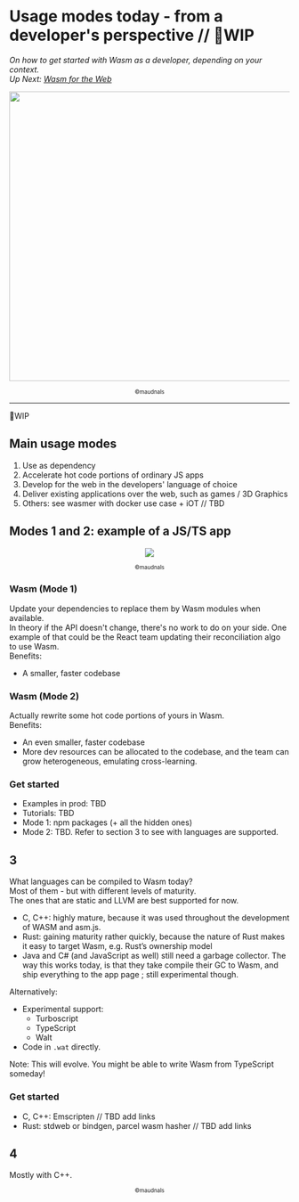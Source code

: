  # Usage modes today - from a developer's perspective // 🚧WIP
 
 _On how to get started with Wasm as a developer, depending on your context._  
 _Up Next: [Wasm for the Web](https://github.com/maudnals/wasm-nano-handbook/blob/master/4-wasm-web.md)_

<p align="center">
<img width="520" src="https://raw.githubusercontent.com/maudnals/wasm-nano-handbook/master/img/use.jpg">   
 	<div align="center"><sub><sup>©maudnals</sup></sub></div> 
</p>

---  
 🚧WIP

## Main usage modes
1. Use as dependency
2. Accelerate hot code portions of ordinary JS apps 
3. Develop for the web in the developers' language of choice
4. Deliver existing applications over the web, such as games / 3D Graphics
5. Others: see wasmer with docker use case + iOT // TBD

## Modes 1 and 2: example of a JS/TS app  
 
<p align="center">
<img src="https://raw.githubusercontent.com/maudnals/wasm-nano-handbook/master/img/wasm-use-case.png"> 
<div align="center"><sub><sup>©maudnals</sup></sub></div> 
</p>

### Wasm (Mode 1)   
Update your dependencies to replace them by Wasm modules when available.  
In theory if the API doesn't change, there's no work to do on your side. One example of that could be the React team updating their reconciliation algo to use Wasm.   
Benefits: 
* A smaller, faster codebase 

### Wasm (Mode 2)
Actually rewrite some hot code portions of yours in Wasm.  
Benefits: 
* An even smaller, faster codebase  
* More dev resources can be allocated to the codebase, and the team can grow heterogeneous, emulating cross-learning.  

### Get started
* Examples in prod: TBD
* Tutorials: TBD
* Mode 1: npm packages (+ all the hidden ones) 
* Mode 2: TBD. Refer to section 3 to see with languages are supported. 


## 3    

What languages can be compiled to Wasm today?    
Most of them - but with different levels of maturity.    
The ones that are static and LLVM are best supported for now. 

* C, C++:  highly mature, because it was used throughout the development of WASM and asm.js.
* Rust: gaining maturity rather quickly, because the nature of Rust makes it easy to target Wasm, e.g. Rust’s ownership model
* Java and C# (and JavaScript as well) still need a garbage collector. The way this works today, is that they take compile their GC to Wasm, and ship everything to the app page ; still experimental though.

Alternatively:    
* Experimental support:
  * Turboscript
  * TypeScript 
  * Walt
* Code in `.wat` directly.    

Note: This will evolve. You might be able to write Wasm from TypeScript someday!

### Get started
* C, C++: Emscripten // TBD add links 
* Rust: stdweb or bindgen, parcel wasm hasher // TBD add links 

## 4 
Mostly with C++.  


<div align="center"><sub><sup>©maudnals</sup></sub></div>
